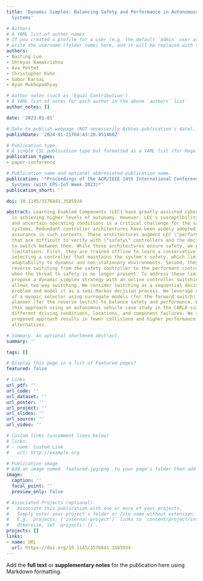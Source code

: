 ```yaml
---
title: 'Dynamic Simplex: Balancing Safety and Performance in Autonomous Cyber Physical
  Systems'

# Authors
# A YAML list of author names
# If you created a profile for a user (e.g. the default `admin` user at `content/authors/admin/`), 
# write the username (folder name) here, and it will be replaced with their full name and linked to their profile.
authors:
- Baiting Luo
- Shreyas Ramakrishna
- Ava Pettet
- Christopher Kuhn
- Gabor Karsai
- Ayan Mukhopadhyay

# Author notes (such as 'Equal Contribution')
# A YAML list of notes for each author in the above `authors` list
author_notes: []

date: '2023-01-01'

# Date to publish webpage (NOT necessarily Bibtex publication's date).
publishDate: '2024-01-21T04:43:20.951466Z'

# Publication type.
# A single CSL publication type but formatted as a YAML list (for Hugo requirements).
publication_types:
- paper-conference

# Publication name and optional abbreviated publication name.
publication: '*Proceedings of the ACM/IEEE 14th International Conference on Cyber-Physical
  Systems (with CPS-IoT Week 2023)*'
publication_short: ''

doi: 10.1145/3576841.3585934

abstract: Learning Enabled Components (LEC) have greatly assisted cyber-physical systems
  in achieving higher levels of autonomy. However, LEC's susceptibility to dynamic
  and uncertain operating conditions is a critical challenge for the safety of these
  systems. Redundant controller architectures have been widely adopted for safety
  assurance in such contexts. These architectures augment LEC \"performant\" controllers
  that are difficult to verify with \"safety\" controllers and the decision logic
  to switch between them. While these architectures ensure safety, we point out two
  limitations. First, they are trained offline to learn a conservative policy of always
  selecting a controller that maintains the system's safety, which limits the system's
  adaptability to dynamic and non-stationary environments. Second, they do not support
  reverse switching from the safety controller to the performant controller, even
  when the threat to safety is no longer present. To address these limitations, we
  propose a dynamic simplex strategy with an online controller switching logic that
  allows two-way switching. We consider switching as a sequential decision-making
  problem and model it as a semi-Markov decision process. We leverage a combination
  of a myopic selector using surrogate models (for the forward switch) and a non-myopic
  planner (for the reverse switch) to balance safety and performance. We evaluate
  this approach using an autonomous vehicle case study in the CARLA simulator using
  different driving conditions, locations, and component failures. We show that the
  proposed approach results in fewer collisions and higher performance than state-of-the-art
  alternatives.

# Summary. An optional shortened abstract.
summary: ''

tags: []

# Display this page in a list of Featured pages?
featured: false

# Links
url_pdf: ''
url_code: ''
url_dataset: ''
url_poster: ''
url_project: ''
url_slides: ''
url_source: ''
url_video: ''

# Custom links (uncomment lines below)
# links:
# - name: Custom Link
#   url: http://example.org

# Publication image
# Add an image named `featured.jpg/png` to your page's folder then add a caption below.
image:
  caption: ''
  focal_point: ''
  preview_only: false

# Associated Projects (optional).
#   Associate this publication with one or more of your projects.
#   Simply enter your project's folder or file name without extension.
#   E.g. `projects: ['internal-project']` links to `content/project/internal-project/index.md`.
#   Otherwise, set `projects: []`.
projects: []
links:
- name: URL
  url: https://doi.org/10.1145/3576841.3585934
---
```


Add the **full text** or **supplementary notes** for the publication here using Markdown formatting.
